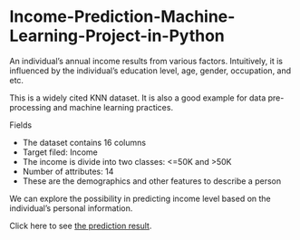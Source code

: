 # Income-Prediction-Machine-Learning-Project-in-Python

An individual’s annual income results from various factors. Intuitively, it is influenced by the individual’s education level, age, gender, occupation, and etc.

This is a widely cited KNN dataset. It is also a good example for data pre-processing and machine learning practices.

Fields
- The dataset contains 16 columns
- Target filed: Income
- The income is divide into two classes: <=50K and >50K
- Number of attributes: 14
- These are the demographics and other features to describe a person

We can explore the possibility in predicting income level based on the individual’s personal information.

Click here to see [the prediction result](https://github.com/WittsMei/Income-Prediction-Machine-Learning-Project-in-Python/blob/main/Income%20Prection.ipynb).
